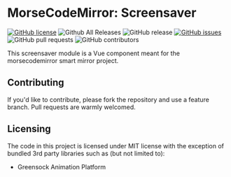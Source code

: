 # MorseCodeMirror: Screensaver
[![GitHub license](https://img.shields.io/github/license/morsecodemedia/morsecodemirror-screensaver.svg)](https://github.com/morsecodemedia/morsecodemirror-screensaver/blob/master/LICENSE) 
![Github All Releases](https://img.shields.io/github/downloads/morsecodemedia/morsecodemirror-screensaver/total.svg) 
![GitHub release](https://img.shields.io/github/release/morsecodemedia/morsecodemirror-screensaver.svg) 
[![GitHub issues](https://img.shields.io/github/issues/morsecodemedia/morsecodemirror-screensaver.svg)](https://github.com/morsecodemedia/morsecodemirror-screensaver/issues) 
![GitHub pull requests](https://img.shields.io/github/issues-pr/morsecodemedia/morsecodemirror-screensaver.svg) 
![GitHub contributors](https://img.shields.io/github/contributors/morsecodemedia/morsecodemirror-screensaver.svg)  

This screensaver module is a Vue component meant for the morsecodemirror smart mirror project.

## Contributing

If you'd like to contribute, please fork the repository and use a feature branch. Pull requests are warmly welcomed.

## Licensing

The code in this project is licensed under MIT license with the exception of
bundled 3rd party libraries such as (but not limited to):

* Greensock Animation Platform
